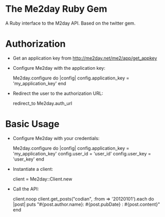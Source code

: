 # The Me2day Ruby Gem

A Ruby interface to the M2day API.  Based on the twitter gem.


Authorization
=====

 * Get an application key from http://me2day.net/me2/app/get_appkey
 * Configure Me2day with the application key:

    Me2day.configure do |config|
      config.application_key = 'my_application_key'
    end

 * Redirect the user to the authorization URL:

   redirect_to Me2day.auth_url
      
Basic Usage
=====

 * Configure Me2day with your credentials:

    Me2day.configure do |config|
      config.application_key = 'my_application_key'
      config.user_id = 'user_id'
      config.user_key = 'user_key'
    end
    
 * Instantiate a client:

    client = Me2day::Client.new
    
 * Call the API:

    client.noop
    client.get_posts("codian", :from => '20120101').each do |post|
      puts "#{post.author.name}: #{post.pubDate} : #{post.content}"
    end